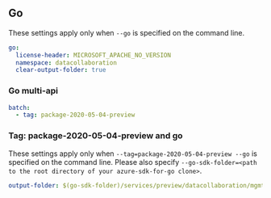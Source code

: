 ## Go

These settings apply only when `--go` is specified on the command line.

``` yaml $(go)
go:
  license-header: MICROSOFT_APACHE_NO_VERSION
  namespace: datacollaboration
  clear-output-folder: true
```

### Go multi-api

``` yaml $(go) && $(multiapi)
batch:
  - tag: package-2020-05-04-preview
```

### Tag: package-2020-05-04-preview and go

These settings apply only when `--tag=package-2020-05-04-preview --go` is specified on the command line.
Please also specify `--go-sdk-folder=<path to the root directory of your azure-sdk-for-go clone>`.

``` yaml $(tag) == 'package-2020-05-04-preview' && $(go)
output-folder: $(go-sdk-folder)/services/preview/datacollaboration/mgmt/2020-05-04-preview/$(namespace)
```